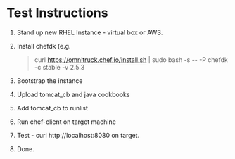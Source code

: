 # Test Instructions

1. Stand up new RHEL Instance - virtual box or AWS.

2. Install chefdk (e.g.

   > curl https://omnitruck.chef.io/install.sh | sudo bash -s -- -P chefdk -c stable -v 2.5.3

3. Bootstrap the instance

4. Upload tomcat_cb and java cookbooks 

5. Add tomcat_cb to runlist

6. Run chef-client on target machine

7. Test - curl http://localhost:8080 on target.

8. Done.